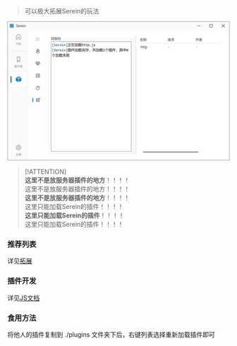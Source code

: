 
>可以极大拓展Serein的玩法

![插件](../imgs/javacriptplugins.png)

>[!ATTENTION]  
>**这里不是放服务器插件的地方**！！！！  
>这里不是放服务器插件的地方！！！！  
>**这里不是放服务器插件的地方**！！！！  
>这里只能加载Serein的插件！！！！  
>**这里只能加载Serein的插件**！！！！  
>这里只能加载Serein的插件！！！！

### 推荐列表

详见[拓展](Extension/Contribute.md)

### 插件开发

详见[JS文档](Function/JSDocs/README.md)

### 食用方法

将他人的插件复制到 ./plugins 文件夹下后，右键列表选择重新加载插件即可
